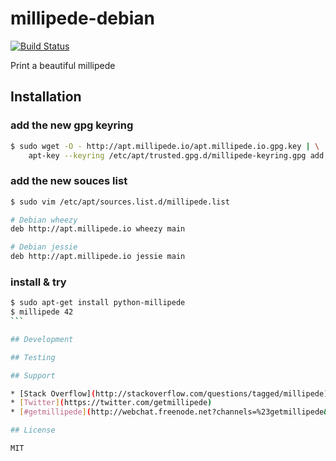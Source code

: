 # millipede-debian

[![Build Status](https://travis-ci.org/getmillipede/millipede-debian.svg?branch=master)](https://travis-ci.org/getmillipede/millipede-debian)

Print a beautiful millipede

## Installation

### add the new gpg keyring
```sh
$ sudo wget -O - http://apt.millipede.io/apt.millipede.io.gpg.key | \
    apt-key --keyring /etc/apt/trusted.gpg.d/millipede-keyring.gpg add -
```

### add the new souces list
```sh
$ sudo vim /etc/apt/sources.list.d/millipede.list
```
 ```sh
 # Debian wheezy
 deb http://apt.millipede.io wheezy main
 ```

 ```sh
 # Debian jessie
 deb http://apt.millipede.io jessie main
 ```

### install & try
````sh
$ sudo apt-get install python-millipede
$ millipede 42
```

## Development

## Testing

## Support

* [Stack Overflow](http://stackoverflow.com/questions/tagged/millipede)
* [Twitter](https://twitter.com/getmillipede)
* [#getmillipede](http://webchat.freenode.net?channels=%23getmillipede&uio=d4) on Freenode

## License

MIT
